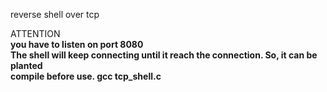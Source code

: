 reverse shell over tcp

ATTENTION<br/>
**you have to listen on port 8080**<br/>
**The shell will keep connecting until it reach the connection. So, it can be planted**<br/>
**compile before use. gcc tcp_shell.c**<br/>
